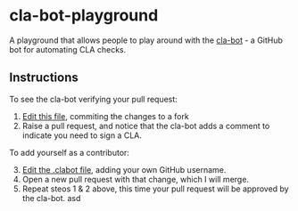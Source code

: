 # cla-bot-playground
A playground that allows people to play around with the [cla-bot](https://colineberhardt.github.io/cla-bot/) - a GitHub bot for automating CLA checks.

## Instructions

To see the cla-bot verifying your pull request:

1. [Edit this file](https://github.com/ColinEberhardt/cla-bot-playground/edit/master/README.md), commiting the changes to a fork
2. Raise a pull request, and notice that the cla-bot adds a comment to indicate you need to sign a CLA.

To add yourself as a contributor:

3. [Edit the .clabot file](https://github.com/ColinEberhardt/cla-bot-playground/edit/master/.clabot), adding your own GitHub username.
4. Open a new pull request with that change, which I will merge.
5. Repeat steos 1 & 2 above, this time your pull request will be approved by the cla-bot.
asd
